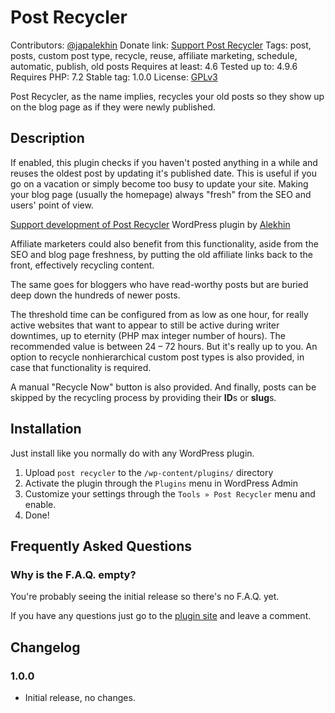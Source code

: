 # Post Recycler
Contributors: [@japalekhin](https://profiles.wordpress.org/japalekhin)
Donate link: [Support Post Recycler](https://jap.alekhin.io/post-recycler-wordpress-plugin-affiliate-marketers)
Tags: post, posts, custom post type, recycle, reuse, affiliate marketing, schedule, automatic, publish, old posts
Requires at least: 4.6
Tested up to: 4.9.6
Requires PHP: 7.2
Stable tag: 1.0.0
License: [GPLv3](https://www.gnu.org/licenses/gpl.html)

Post Recycler, as the name implies, recycles your old posts so they show up on the blog page as if they were newly published.

## Description

If enabled, this plugin checks if you haven't posted anything in a while and reuses the oldest post by updating it's published date. This is useful if you go on a vacation or simply become too busy to update your site. Making your blog page (usually the homepage) always "fresh" from the SEO and users' point of view.

[Support development of Post Recycler](https://jap.alekhin.io/post-recycler-wordpress-plugin-affiliate-marketers "Support the development of Post Recycler WordPress Plugin") WordPress plugin by [Alekhin](https://jap.alekhin.io "Japa Alekhin Llemos")

Affiliate marketers could also benefit from this functionality, aside from the SEO and blog page freshness, by putting the old affiliate links back to the front, effectively recycling content.

The same goes for bloggers who have read-worthy posts but are buried deep down the hundreds of newer posts.

The threshold time can be configured from as low as one hour, for really active websites that want to appear to still be active during writer downtimes, up to eternity (PHP max integer number of hours). The recommended value is between 24 – 72 hours. But it's really up to you. An option to recycle nonhierarchical custom post types is also provided, in case that functionality is required.

A manual "Recycle Now" button is also provided. And finally, posts can be skipped by the recycling process by providing their **ID**s or **slug**s.

## Installation

Just install like you normally do with any WordPress plugin.

1. Upload `post recycler` to the `/wp-content/plugins/` directory
1. Activate the plugin through the `Plugins` menu in WordPress Admin
1. Customize your settings through the `Tools » Post Recycler` menu and enable.
1. Done!

## Frequently Asked Questions

### Why is the F.A.Q. empty?

You're probably seeing the initial release so there's no F.A.Q. yet.

If you have any questions just go to the [plugin site](https://jap.alekhin.io/post-recycler-wordpress-plugin-affiliate-marketers "Post Recycler WordPress Plugin by Alekhin") and leave a comment.

## Changelog

### 1.0.0
* Initial release, no changes.
